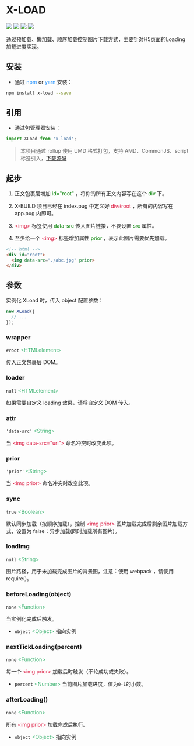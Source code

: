 # X-LOAD
![](https://img.shields.io/npm/v/x-load.svg)
![](https://img.shields.io/github/size/codexu/x-load/dist/x-load.min.js.svg)
![](https://img.shields.io/npm/dm/x-load.svg)
![](https://img.shields.io/github/license/codexu/x-load.svg)

通过预加载、懒加载、顺序加载控制图片下载方式，主要针对H5页面的Loading加载进度实现。

## 安装

- 通过 <font color=DodgerBlue>npm</font> or <font color=DodgerBlue>yarn</font> 安装：

```sh
npm install x-load --save
```

## 引用

- 通过包管理器安装：

```javascript
import XLoad from 'x-load';
```

> 本项目通过 rollup 使用 UMD 格式打包，支持 AMD、CommonJS、script 标签引入，[下载源码](https://github.com/codexu/x-load/tree/master/dist)

## 起步

1. 正文包裹层增加 <font color=Green>id="root"</font> ，将你的所有正文内容写在这个 <font color=Green>div</font> 下。

2. X-BUILD 项目已经在 index.pug 中定义好 <font color=Crimson>div#root</font> ，所有的内容写在 app.pug 内即可。

3. <font color=Crimson>&lt;img&gt;</font> 标签使用 <font color=Green>data-src</font> 传入图片链接，不要设置 <font color=Green>src</font> 属性。

4. 至少给一个 <font color=Crimson>&lt;img&gt;</font> 标签增加属性 <font color=Green>prior</font> ，表示此图片需要优先加载。

```html
<!-- html -->
<div id="root">
  <img data-src="./abc.jpg" prior>
</div>
```

## 参数

实例化 XLoad 时，传入 object 配置参数：

```javascript
new XLoad({
  // ...
});
```

### wrapper 

`#root` <font color=MediumSeaGreen>&lt;HTMLelement&gt;</font>

传入正文包裹层 DOM。

### loader 

`null` <font color=MediumSeaGreen>&lt;HTMLelement&gt;</font>

如果需要自定义 loading 效果，请将自定义 DOM 传入。

### attr 

`'data-src'` <font color=MediumSeaGreen>&lt;String&gt;</font>

当 <font color=Crimson>&lt;img data-src="url"&gt;</font> 命名冲突时改变此项。

### prior 

`'prior'` <font color=MediumSeaGreen>&lt;String&gt;</font>

当 <font color=Crimson>&lt;img prior&gt;</font> 命名冲突时改变此项。

### sync 

`true` <font color=MediumSeaGreen>&lt;Boolean&gt;</font>

默认同步加载（按顺序加载），控制 <font color=Crimson>&lt;img prior&gt;</font> 图片加载完成后剩余图片加载方式，设置为 false：异步加载(同时加载所有图片)。

### loadImg 

`null` <font color=MediumSeaGreen>&lt;String&gt;</font>

图片路径，用于未加载完成图片的背景图，注意：使用 webpack ，请使用 require()。

### beforeLoading(object) 

`none` <font color=MediumSeaGreen>&lt;Function&gt;</font>

当实例化完成后触发。

- `object` <font color=MediumSeaGreen>&lt;Object&gt;</font> 指向实例

### nextTickLoading(percent) 

`none` <font color=MediumSeaGreen>&lt;Function&gt;</font>

每一个 <font color=Crimson>&lt;img prior&gt;</font> 加载后时触发（不论成功或失败）。

- `percent` <font color=MediumSeaGreen>&lt;Number&gt;</font> 当前图片加载进度，值为`0-1`的小数。

### afterLoading() 

`none` <font color=MediumSeaGreen>&lt;Function&gt;</font>

所有 <font color=Crimson>&lt;img prior&gt;</font> 加载完成后执行。

- `object` <font color=MediumSeaGreen>&lt;Object&gt;</font> 指向实例


